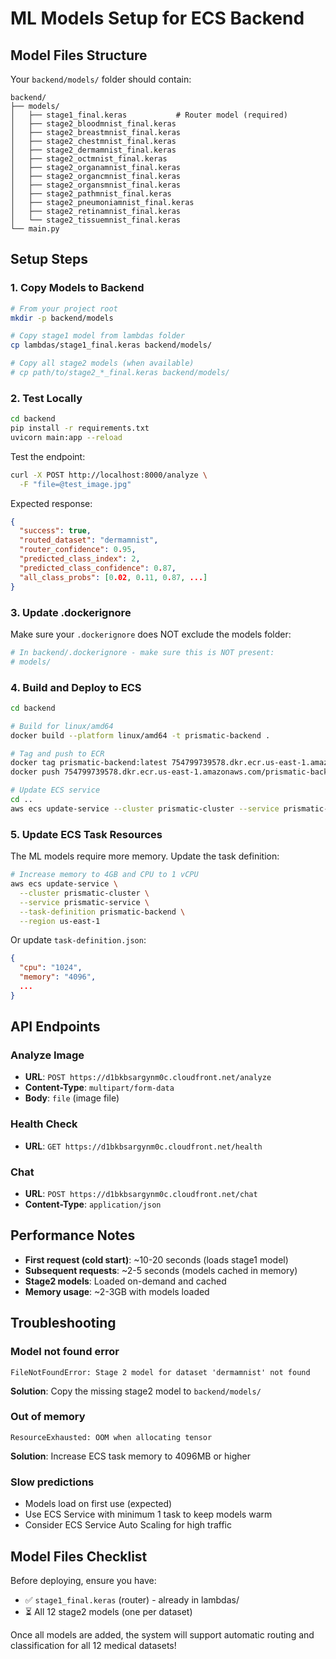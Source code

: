 # ML Models Setup for ECS Backend

## Model Files Structure

Your `backend/models/` folder should contain:

```
backend/
├── models/
│   ├── stage1_final.keras           # Router model (required)
│   ├── stage2_bloodmnist_final.keras
│   ├── stage2_breastmnist_final.keras
│   ├── stage2_chestmnist_final.keras
│   ├── stage2_dermamnist_final.keras
│   ├── stage2_octmnist_final.keras
│   ├── stage2_organamnist_final.keras
│   ├── stage2_organcmnist_final.keras
│   ├── stage2_organsmnist_final.keras
│   ├── stage2_pathmnist_final.keras
│   ├── stage2_pneumoniamnist_final.keras
│   ├── stage2_retinamnist_final.keras
│   └── stage2_tissuemnist_final.keras
└── main.py
```

## Setup Steps

### 1. Copy Models to Backend

```bash
# From your project root
mkdir -p backend/models

# Copy stage1 model from lambdas folder
cp lambdas/stage1_final.keras backend/models/

# Copy all stage2 models (when available)
# cp path/to/stage2_*_final.keras backend/models/
```

### 2. Test Locally

```bash
cd backend
pip install -r requirements.txt
uvicorn main:app --reload
```

Test the endpoint:
```bash
curl -X POST http://localhost:8000/analyze \
  -F "file=@test_image.jpg"
```

Expected response:
```json
{
  "success": true,
  "routed_dataset": "dermamnist",
  "router_confidence": 0.95,
  "predicted_class_index": 2,
  "predicted_class_confidence": 0.87,
  "all_class_probs": [0.02, 0.11, 0.87, ...]
}
```

### 3. Update .dockerignore

Make sure your `.dockerignore` does NOT exclude the models folder:

```bash
# In backend/.dockerignore - make sure this is NOT present:
# models/
```

### 4. Build and Deploy to ECS

```bash
cd backend

# Build for linux/amd64
docker build --platform linux/amd64 -t prismatic-backend .

# Tag and push to ECR
docker tag prismatic-backend:latest 754799739578.dkr.ecr.us-east-1.amazonaws.com/prismatic-backend:latest
docker push 754799739578.dkr.ecr.us-east-1.amazonaws.com/prismatic-backend:latest

# Update ECS service
cd ..
aws ecs update-service --cluster prismatic-cluster --service prismatic-service --force-new-deployment --region us-east-1
```

### 5. Update ECS Task Resources

The ML models require more memory. Update the task definition:

```bash
# Increase memory to 4GB and CPU to 1 vCPU
aws ecs update-service \
  --cluster prismatic-cluster \
  --service prismatic-service \
  --task-definition prismatic-backend \
  --region us-east-1
```

Or update `task-definition.json`:
```json
{
  "cpu": "1024",
  "memory": "4096",
  ...
}
```

## API Endpoints

### Analyze Image
- **URL**: `POST https://d1bkbsargynm0c.cloudfront.net/analyze`
- **Content-Type**: `multipart/form-data`
- **Body**: `file` (image file)

### Health Check
- **URL**: `GET https://d1bkbsargynm0c.cloudfront.net/health`

### Chat
- **URL**: `POST https://d1bkbsargynm0c.cloudfront.net/chat`
- **Content-Type**: `application/json`

## Performance Notes

- **First request (cold start)**: ~10-20 seconds (loads stage1 model)
- **Subsequent requests**: ~2-5 seconds (models cached in memory)
- **Stage2 models**: Loaded on-demand and cached
- **Memory usage**: ~2-3GB with models loaded

## Troubleshooting

### Model not found error
```
FileNotFoundError: Stage 2 model for dataset 'dermamnist' not found
```
**Solution**: Copy the missing stage2 model to `backend/models/`

### Out of memory
```
ResourceExhausted: OOM when allocating tensor
```
**Solution**: Increase ECS task memory to 4096MB or higher

### Slow predictions
- Models load on first use (expected)
- Use ECS Service with minimum 1 task to keep models warm
- Consider ECS Service Auto Scaling for high traffic

## Model Files Checklist

Before deploying, ensure you have:
- ✅ `stage1_final.keras` (router) - already in lambdas/
- ⏳ All 12 stage2 models (one per dataset)

Once all models are added, the system will support automatic routing and classification for all 12 medical datasets!

